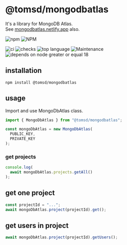 # @tomsd/mongodbatlas

It's a library for MongoDB Atlas.  
See [mongodbatlas.netlify.app](https://mongodbatlas.netlify.app/) also.

![npm](https://img.shields.io/npm/v/@tomsd/mongodbatlas?style=for-the-badge&logo=npm)
![NPM](https://img.shields.io/npm/l/@tomsd/mongodbatlas?style=for-the-badge&logo=npm)

![ci](https://img.shields.io/github/actions/workflow/status/tomsdoo/mongodbatlas/ci.yml?style=social&logo=github)
![checks](https://img.shields.io/github/check-runs/tomsdoo/mongodbatlas/main?style=social&logo=github)
![top language](https://img.shields.io/github/languages/top/tomsdoo/mongodbatlas?style=social&logo=typescript)
![Maintenance](https://img.shields.io/maintenance/yes/2025?style=social&logo=github)
![depends on node greater or equal 18](https://img.shields.io/badge/node.js-%3E%3D%2018-lightyellow?style=social&logo=nodedotjs)

## installation
``` shell
npm install @tomsd/mongodbatlas
```

## usage

Import and use MongoDbAtlas class.

``` typescript
import { MongoDbAtlas } from "@tomsd/mongodbatlas";

const mongoDbAtlas = new MongoDbAtlas(
  PUBLIC_KEY,
  PRIVATE_KEY
);
```

### get projects

``` typescript
console.log(
  await mongoDbAtlas.projects.getAll()
);
```

## get one project

``` typescript
const projectId = "...";
await mongoDbAtlas.project(projectId).get();
```

## get users in project

``` typescript
await mongoDbAtlas.project(projectId).getUsers();
```
